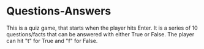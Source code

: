 # Questions-Answers
This is a quiz game, that starts when the player hits Enter. It is a series of 10 questions/facts that can be answered with either True or False.
The player can hit "t" for True and "f" for False.
